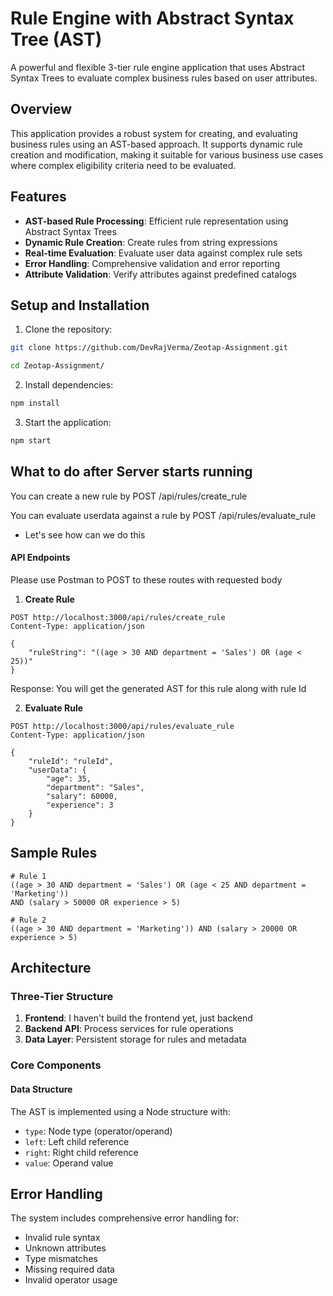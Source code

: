 # Rule Engine with Abstract Syntax Tree (AST)

A powerful and flexible 3-tier rule engine application that uses Abstract Syntax Trees to evaluate complex business rules based on user attributes.

## Overview

This application provides a robust system for creating, and evaluating business rules using an AST-based approach. It supports dynamic rule creation and modification, making it suitable for various business use cases where complex eligibility criteria need to be evaluated.

## Features

- **AST-based Rule Processing**: Efficient rule representation using Abstract Syntax Trees
- **Dynamic Rule Creation**: Create rules from string expressions
- **Real-time Evaluation**: Evaluate user data against complex rule sets
- **Error Handling**: Comprehensive validation and error reporting
- **Attribute Validation**: Verify attributes against predefined catalogs

## Setup and Installation

1. Clone the repository:

```bash
git clone https://github.com/DevRajVerma/Zeotap-Assignment.git
```

```bash
cd Zeotap-Assignment/
```

2. Install dependencies:

```bash
npm install
```

3. Start the application:

```bash
npm start
```

## What to do after Server starts running

You can create a new rule by POST /api/rules/create_rule

You can evaluate userdata against a rule by POST /api/rules/evaluate_rule

- Let's see how can we do this

#### API Endpoints

Please use Postman to POST to these routes with requested body

1. **Create Rule**

```http
POST http://localhost:3000/api/rules/create_rule
Content-Type: application/json

{
    "ruleString": "((age > 30 AND department = 'Sales') OR (age < 25))"
}
```
Response: You will get the generated AST for this rule along with rule Id

2. **Evaluate Rule**

```http
POST http://localhost:3000/api/rules/evaluate_rule
Content-Type: application/json

{
    "ruleId": "ruleId",
    "userData": {
        "age": 35,
        "department": "Sales",
        "salary": 60000,
        "experience": 3
    }
}
```

## Sample Rules

```
# Rule 1
((age > 30 AND department = 'Sales') OR (age < 25 AND department = 'Marketing'))
AND (salary > 50000 OR experience > 5)

# Rule 2
((age > 30 AND department = 'Marketing')) AND (salary > 20000 OR experience > 5)
```

## Architecture

### Three-Tier Structure

1. **Frontend**: I haven't build the frontend yet, just backend
2. **Backend API**: Process services for rule operations
3. **Data Layer**: Persistent storage for rules and metadata

### Core Components

#### Data Structure

The AST is implemented using a Node structure with:

- `type`: Node type (operator/operand)
- `left`: Left child reference
- `right`: Right child reference
- `value`: Operand value

## Error Handling

The system includes comprehensive error handling for:

- Invalid rule syntax
- Unknown attributes
- Type mismatches
- Missing required data
- Invalid operator usage
